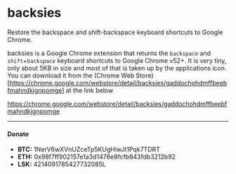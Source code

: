# backsies
Restore the backspace and shift-backspace keyboard shortcuts to Google Chrome.

backsies is a Google Chrome extension that returns the `backspace` and `shift`+`backspace` keyboard shortcuts to Google Chrome v52+. It is very tiny, only about 5KB in size and most of that is taken up by the applications icon. You can download it from the (Chrome Web Store)[https://chrome.google.com/webstore/detail/backsies/gaddochohdmffbeebfmahndkjgnpomge] at the link below

https://chrome.google.com/webstore/detail/backsies/gaddochohdmffbeebfmahndkjgnpomge

-----------

#### Donate

- **BTC:** 1NerV6wXVnUZceTp5KUgHiwJt1Pqk7TDRT
- **ETH:** 0x98f7ff902157e1a3d1476e8fcfb843fdb3212b92
- **LSK:** 4214091785427732085L
